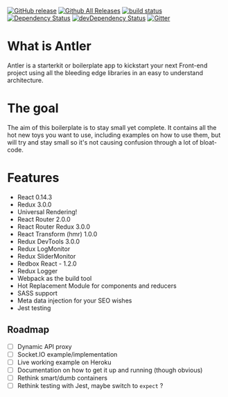 [![GitHub release](https://img.shields.io/github/release/Hyra/Antler.svg?style=flat-square)](https://github.com/Hyra/Antler)
[![Github All Releases](https://img.shields.io/github/downloads/Hyra/Antler/total.svg?style=flat-square)](https://github.com/Hyra/Antler)
[![build status](https://img.shields.io/travis/Hyra/Antler.svg?style=flat-square)](https://travis-ci.org/Hyra/Antler)
[![Dependency Status](https://david-dm.org/Hyra/Antler.svg?style=flat-square)](https://david-dm.org/Hyra/Antler)
[![devDependency Status](https://david-dm.org/Hyra/Antler/dev-status.svg?style=flat-square)](https://david-dm.org/Hyra/Antler/develop#info=devDependencies)
[![Gitter](https://img.shields.io/gitter/room/Hyra/Antler.svg?style=flat-square)](https://github.com/Hyra/Antler)

# What is Antler
Antler is a starterkit or boilerplate app to kickstart your next Front-end project using all the bleeding edge libraries in an easy to understand architecture.

# The goal
The aim of this boilerplate is to stay small yet complete. It contains all the hot new toys you want to use, including examples on how to use them, but will try and stay small so it's not causing confusion through a lot of bloat-code.

# Features
- React 0.14.3
- Redux 3.0.0
- Universal Rendering!
- React Router 2.0.0
- React Router Redux 3.0.0
- React Transform (hmr) 1.0.0
- Redux DevTools 3.0.0
- Redux LogMonitor
- Redux SliderMonitor
- Redbox React - 1.2.0
- Redux Logger
- Webpack as the build tool
- Hot Replacement Module for components and reducers
- SASS support
- Meta data injection for your SEO wishes
- Jest testing

## Roadmap
- [ ] Dynamic API proxy
- [ ] Socket.IO example/implementation
- [ ] Live working example on Heroku
- [ ] Documentation on how to get it up and running (though obvious)
- [ ] Rethink smart/dumb containers
- [ ] Rethink testing with Jest, maybe switch to `expect` ?
